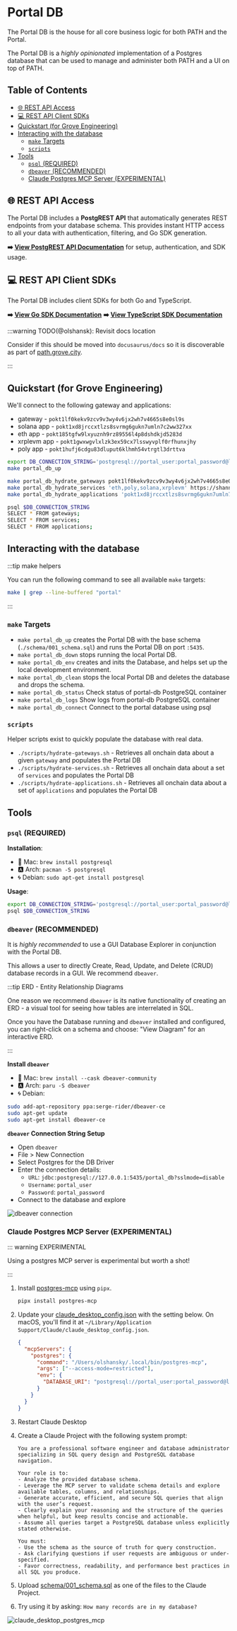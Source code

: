# Portal DB <!-- omit in toc -->

The Portal DB is the house for all core business logic for both PATH and the Portal.

The Portal DB is a _highly opinionated_ implementation of a Postgres database that can be used to manage and administer both PATH and a UI on top of PATH.

## Table of Contents <!-- omit in toc -->

- [🌐 REST API Access](#-rest-api-access)
- [💻 REST API Client SDKs](#-rest-api-client-sdks)
- [Quickstart (for Grove Engineering)](#quickstart-for-grove-engineering)
- [Interacting with the database](#interacting-with-the-database)
  - [`make` Targets](#make-targets)
  - [`scripts`](#scripts)
- [Tools](#tools)
  - [`psql` (REQUIRED)](#psql-required)
  - [`dbeaver` (RECOMMENDED)](#dbeaver-recommended)
  - [Claude Postgres MCP Server (EXPERIMENTAL)](#claude-postgres-mcp-server-experimental)

## 🌐 REST API Access

The Portal DB includes a **PostgREST API** that automatically generates REST endpoints from your database schema. This provides instant HTTP access to all your data with authentication, filtering, and Go SDK generation.

**➡️ [View PostgREST API Documentation](api/README.md)** for setup, authentication, and SDK usage.

## 💻 REST API Client SDKs

The Portal DB includes client SDKs for both Go and TypeScript.

**➡️ [View Go SDK Documentation](sdk/go/README.md)**
**➡️ [View TypeScript SDK Documentation](sdk/typescript/README.md)**

:::warning TODO(@olshansk): Revisit docs location

Consider if this should be moved into `docusaurus/docs` so it is discoverable as part of [path.grove.city](https://path.grove.city/).

:::

## Quickstart (for Grove Engineering)

We'll connect to the following gateway and applications:

- gateway - `pokt1lf0kekv9zcv9v3wy4v6jx2wh7v4665s8e0sl9s`
- solana app - `pokt1xd8jrccxtlzs8svrmg6gukn7umln7c2ww327xx`
- eth app - `pokt185tgfw9lxyuznh9rz89556l4p8dshdkjd5283d`
- xrplevm app - `pokt1gwxwgvlxlzk3ex59cx7lsswyvplf0rfhunxjhy`
- poly app - `pokt1hufj6cdgu83dluput6klhmh54vtrgtl3drttva`

```bash
export DB_CONNECTION_STRING='postgresql://portal_user:portal_password@localhost:5435/portal_db'
make portal_db_up

make portal_db_hydrate_gateways pokt1lf0kekv9zcv9v3wy4v6jx2wh7v4665s8e0sl9s https://shannon-grove-rpc.mainnet.poktroll.com pocket
make portal_db_hydrate_services 'eth,poly,solana,xrplevm' https://shannon-grove-rpc.mainnet.poktroll.com pocket
make portal_db_hydrate_applications 'pokt1xd8jrccxtlzs8svrmg6gukn7umln7c2ww327xx,pokt185tgfw9lxyuznh9rz89556l4p8dshdkjd5283d,pokt1gwxwgvlxlzk3ex59cx7lsswyvplf0rfhunxjhy,pokt1hufj6cdgu83dluput6klhmh54vtrgtl3drttva' https://shannon-grove-rpc.mainnet.poktroll.com pocket

psql $DB_CONNECTION_STRING
SELECT * FROM gateways;
SELECT * FROM services;
SELECT * FROM applications;
```

## Interacting with the database

:::tip make helpers

You can run the following command to see all available `make` targets:

```bash
make | grep --line-buffered "portal"
```

:::

### `make` Targets

- `make portal_db_up` creates the Portal DB with the base schema (`./schema/001_schema.sql`) and runs the Portal DB on port `:5435`.
- `make portal_db_down` stops running the local Portal DB.
- `make portal_db_env` creates and inits the Database, and helps set up the local development environment.
- `make portal_db_clean` stops the local Portal DB and deletes the database and drops the schema.
- `make portal_db_status` Check status of portal-db PostgreSQL container
- `make portal_db_logs` Show logs from portal-db PostgreSQL container
- `make portal_db_connect` Connect to the portal database using psql

### `scripts`

Helper scripts exist to quickly populate the database with real data.

- `./scripts/hydrate-gateways.sh` - Retrieves all onchain data about a given `gateway` and populates the Portal DB
- `./scripts/hydrate-services.sh` - Retrieves all onchain data about a set of `services` and populates the Portal DB
- `./scripts/hydrate-applications.sh` - Retrieves all onchain data about a set of `applications` and populates the Portal DB

## Tools

### `psql` (REQUIRED)

**Installation**:

- 🍎 Mac: `brew install postgresql`
- 🅰️ Arch: `pacman -S postgresql`
- 🌀 Debian: `sudo apt-get install postgresql`

**Usage**:

```bash
export DB_CONNECTION_STRING='postgresql://portal_user:portal_password@localhost:5435/portal_db'
psql $DB_CONNECTION_STRING
```

### `dbeaver` (RECOMMENDED)

It is _highly recommended_ to use a GUI Database Explorer in conjunction with the Portal DB.

This allows a user to directly Create, Read, Update, and Delete (CRUD) database records in a GUI. We recommend `dbeaver`.

:::tip ERD - Entity Relationship Diagrams

One reason we recommend `dbeaver` is its native functionality of creating an ERD - a visual tool for seeing how tables are interrelated in SQL.

Once you have the Database running and `dbeaver` installed and configured, you can right-click on a schema and choose: "View Diagram" for an interactive ERD.

:::

**Install `dbeaver`**

- 🍎 Mac: `brew install --cask dbeaver-community`
- 🅰️ Arch: `paru -S dbeaver`
- 🌀 Debian:

```bash
sudo add-apt-repository ppa:serge-rider/dbeaver-ce
sudo apt-get update
sudo apt-get install dbeaver-ce
```

**`dbeaver` Connection String Setup**

- Open `dbeaver`
- File > New Connection
- Select Postgres for the DB Driver
- Enter the connection details:
  - `URL`: `jdbc:postgresql://127.0.0.1:5435/portal_db?sslmode=disable`
  - `Username`: `portal_user`
  - `Password`: `portal_password`
- Connect to the database and explore

![dbeaver connection](../docusaurus/static/img/portal_db_connection.png)

### Claude Postgres MCP Server (EXPERIMENTAL)

::: warning EXPERIMENTAL

Using a postgres MCP server is experimental but worth a shot!

:::

1. Install [postgres-mcp](https://github.com/crystaldba/postgres-mcp) using `pipx`.

   ```bash
   pipx install postgres-mcp
   ```

2. Update your [claude_desktop_config.json](claude_desktop_config.json) with the setting below. On macOS, you'll find it at `~/Library/Application Support/Claude/claude_desktop_config.json`.

   ```json
   {
     "mcpServers": {
       "postgres": {
         "command": "/Users/olshansky/.local/bin/postgres-mcp",
         "args": ["--access-mode=restricted"],
         "env": {
           "DATABASE_URI": "postgresql://portal_user:portal_password@localhost:5435/portal_db"
         }
       }
     }
   }
   ```

3. Restart Claude Desktop

4. Create a Claude Project with the following system prompt:

   ```text
   You are a professional software engineer and database administrator specializing in SQL query design and PostgreSQL database navigation.

   Your role is to:
   - Analyze the provided database schema.
   - Leverage the MCP server to validate schema details and explore available tables, columns, and relationships.
   - Generate accurate, efficient, and secure SQL queries that align with the user’s request.
   - Clearly explain your reasoning and the structure of the queries when helpful, but keep results concise and actionable.
   - Assume all queries target a PostgreSQL database unless explicitly stated otherwise.

   You must:
   - Use the schema as the source of truth for query construction.
   - Ask clarifying questions if user requests are ambiguous or under-specified.
   - Favor correctness, readability, and performance best practices in all SQL you produce.
   ```

5. Upload [schema/001_schema.sql](schema/001_schema.sql) as one of the files to the Claude Project.

6. Try using it by asking: `How many records are in my database?`

![claude_desktop_postgres_mcp](../docusaurus/static/img/claude_desktop_postgres_mcp.png)

